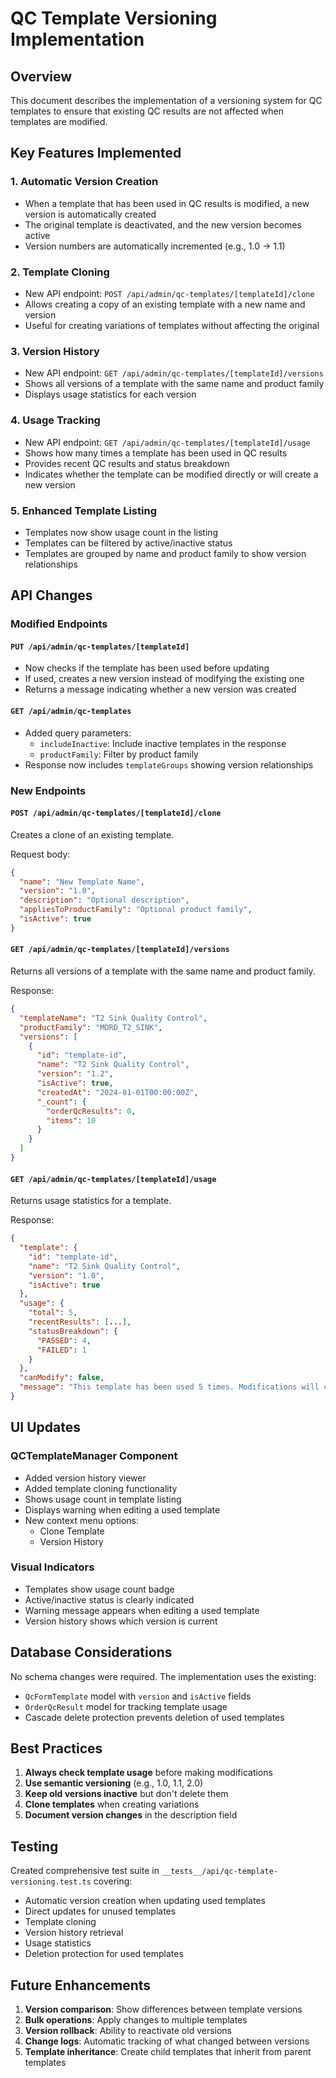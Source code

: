 # QC Template Versioning Implementation

## Overview
This document describes the implementation of a versioning system for QC templates to ensure that existing QC results are not affected when templates are modified.

## Key Features Implemented

### 1. Automatic Version Creation
- When a template that has been used in QC results is modified, a new version is automatically created
- The original template is deactivated, and the new version becomes active
- Version numbers are automatically incremented (e.g., 1.0 → 1.1)

### 2. Template Cloning
- New API endpoint: `POST /api/admin/qc-templates/[templateId]/clone`
- Allows creating a copy of an existing template with a new name and version
- Useful for creating variations of templates without affecting the original

### 3. Version History
- New API endpoint: `GET /api/admin/qc-templates/[templateId]/versions`
- Shows all versions of a template with the same name and product family
- Displays usage statistics for each version

### 4. Usage Tracking
- New API endpoint: `GET /api/admin/qc-templates/[templateId]/usage`
- Shows how many times a template has been used in QC results
- Provides recent QC results and status breakdown
- Indicates whether the template can be modified directly or will create a new version

### 5. Enhanced Template Listing
- Templates now show usage count in the listing
- Templates can be filtered by active/inactive status
- Templates are grouped by name and product family to show version relationships

## API Changes

### Modified Endpoints

#### `PUT /api/admin/qc-templates/[templateId]`
- Now checks if the template has been used before updating
- If used, creates a new version instead of modifying the existing one
- Returns a message indicating whether a new version was created

#### `GET /api/admin/qc-templates`
- Added query parameters:
  - `includeInactive`: Include inactive templates in the response
  - `productFamily`: Filter by product family
- Response now includes `templateGroups` showing version relationships

### New Endpoints

#### `POST /api/admin/qc-templates/[templateId]/clone`
Creates a clone of an existing template.

Request body:
```json
{
  "name": "New Template Name",
  "version": "1.0",
  "description": "Optional description",
  "appliesToProductFamily": "Optional product family",
  "isActive": true
}
```

#### `GET /api/admin/qc-templates/[templateId]/versions`
Returns all versions of a template with the same name and product family.

Response:
```json
{
  "templateName": "T2 Sink Quality Control",
  "productFamily": "MDRD_T2_SINK",
  "versions": [
    {
      "id": "template-id",
      "name": "T2 Sink Quality Control",
      "version": "1.2",
      "isActive": true,
      "createdAt": "2024-01-01T00:00:00Z",
      "_count": {
        "orderQcResults": 0,
        "items": 10
      }
    }
  ]
}
```

#### `GET /api/admin/qc-templates/[templateId]/usage`
Returns usage statistics for a template.

Response:
```json
{
  "template": {
    "id": "template-id",
    "name": "T2 Sink Quality Control",
    "version": "1.0",
    "isActive": true
  },
  "usage": {
    "total": 5,
    "recentResults": [...],
    "statusBreakdown": {
      "PASSED": 4,
      "FAILED": 1
    }
  },
  "canModify": false,
  "message": "This template has been used 5 times. Modifications will create a new version."
}
```

## UI Updates

### QCTemplateManager Component
- Added version history viewer
- Added template cloning functionality
- Shows usage count in template listing
- Displays warning when editing a used template
- New context menu options:
  - Clone Template
  - Version History

### Visual Indicators
- Templates show usage count badge
- Active/inactive status is clearly indicated
- Warning message appears when editing a used template
- Version history shows which version is current

## Database Considerations

No schema changes were required. The implementation uses the existing:
- `QcFormTemplate` model with `version` and `isActive` fields
- `OrderQcResult` model for tracking template usage
- Cascade delete protection prevents deletion of used templates

## Best Practices

1. **Always check template usage** before making modifications
2. **Use semantic versioning** (e.g., 1.0, 1.1, 2.0)
3. **Keep old versions inactive** but don't delete them
4. **Clone templates** when creating variations
5. **Document version changes** in the description field

## Testing

Created comprehensive test suite in `__tests__/api/qc-template-versioning.test.ts` covering:
- Automatic version creation when updating used templates
- Direct updates for unused templates
- Template cloning
- Version history retrieval
- Usage statistics
- Deletion protection for used templates

## Future Enhancements

1. **Version comparison**: Show differences between template versions
2. **Bulk operations**: Apply changes to multiple templates
3. **Version rollback**: Ability to reactivate old versions
4. **Change logs**: Automatic tracking of what changed between versions
5. **Template inheritance**: Create child templates that inherit from parent templates